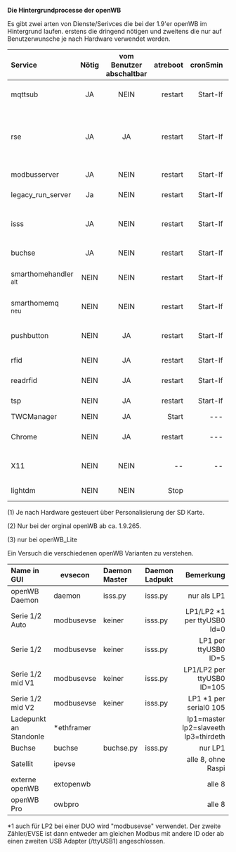 **Die Hintergrundprocesse der openWB**

Es gibt zwei arten von Dienste/Serivces die bei der 1.9'er openWB im Hintergrund laufen.
erstens die dringend nötigen und zweitens die nur auf Benutzerwunsche je nach Hardware verwendet werden.


| Service | Nötig | vom Benutzer<br>abschaltbar  | atreboot | cron5min | Bemerkung |
|:------------------ |:---------------:|:----------------:|-------------------:|-------------------:|-------------------:|
| mqttsub | JA | NEIN | restart | Start-If | Empfängt MQTT Nachrichten |
| rse | JA | JA | restart | Start-If |  via openWB.conf<br>evtl. vom Netzbetreiber benötigt. Netzdientlich|
| modbusserver| JA | NEIN | restart | Start-If |KfW, Netzdientlich |
| legacy_run_server | Ja | NEIN | restart | Start-If | nicht bei openWB_Lite |
| isss| JA | NEIN| restart | Start-If | bei "nur Ladepunkt" (1) auch bei "Buchse" |
| buchse| JA | NEIN | restart | Start-If | im Normalmode |
| smarthomehandler<br><sub>alt</sub> | NEIN | NEIN | restart | Start-If | nur einer der beiden ist aktiv |
| smarthomemq<br><sub>neu</sub> | NEIN | NEIN | restart | Start-If | nur einer der beiden ist aktiv |
| pushbutton| NEIN| JA | restart | Start-If| Nur wenn Ladetaster vorhanden |
| rfid| NEIN| JA| restart | Start-If | je nach RFID Mode|
| readrfid| NEIN| JA| restart | Start-If | je nach RFID Mode |
| tsp| NEIN |JA | restart | Start-If | Versendet Events  (3)|
| TWCManager| NEIN| JA| Start | --- | 
| Chrome | NEIN| JA| restart | --- | nur wenn Display vorhanden |
| X11 | NEIN| NEIN | -- | -- | nur wenn Display vorhanden |
| lightdm | NEIN | NEIN | Stop | | Stop wenn kein Display |


(1) Je nach Hardware gesteuert über Personalisierung der SD Karte.

(2) Nur bei der orginal openWB ab ca. 1.9.265.

(3) nur bei openWB_Lite


Ein Versuch die verschiedenen openWB Varianten zu verstehen.

| Name in GUI| evsecon | Daemon Master | Daemon Ladpukt |Bemerkung |
|:-------------|------|:-----------|:-----------|-------------------:|
|openWB Daemon| daemon |isss.py|isss.py| nur als LP1 |
|Serie 1/2 Auto | modbusevse|keiner |isss.py| LP1/LP2 *1 per ttyUSB0 Id=0|
|Serie 1/2 | modbusevse|keiner |isss.py  | LP1 per ttyUSB0 ID=5|
|Serie 1/2 mid V1| modbusevse|keiner |isss.py  |LP1/LP2 per ttyUSB0 ID=105|
|Serie 1/2 mid V2| modbusevse|keiner|isss.py|LP1 *1 per serial0 105|
|Ladepunkt an Standonle|*ethframer| | |lp1=master lp2=slaveeth lp3=thirdeth|
|Buchse|buchse|buchse.py|isss.py | nur LP1 |
|Satellit|ipevse| | | alle 8, ohne Raspi|
|externe openWB|extopenwb| | |alle 8|
|openWB Pro|owbpro| | | alle 8|

*1 auch für LP2 bei einer DUO wird "modbusevse" verwendet. Der zweite Zähler/EVSE ist dann entweder am gleichen Modbus mit andere ID oder
ab einen zweiten USB Adapter (/ttyUSB1) angeschlossen.




